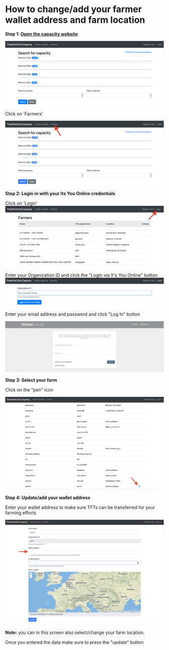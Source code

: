 # How to change/add your farmer wallet address and farm location

**Step 1: [Open the capacity website](https://capacity.threefoldtoken.com)**

![](images/capacity_website.png)

Click on 'Farmers'

![](images/Farmers_Click.png)

**Step 2: Login in with your Its You Online credentials**

Click on 'Login'
![](images/farmers_login_button.png)

Enter your Organization ID and click the "Login via It's You Online" button
![](images/login_org_id.png)


Enter your email address and password and click "Log In" button

![](images/iyo_credentials_clean.png)



**Step 3: Select your farm**

Click on the "pen" icon

![](images/farm_select_new.png)


**Step 4: Update/add your wallet address**

Enter your wallet address to make sure TFTs can be transferred for your farming efforts

![](images/wallet_update_complete.png)

**Note:** you can in this screen also select/change your farm location.


Once you entered the data make sure to press the "update" button

